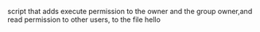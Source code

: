 script that adds execute permission to the owner and the group owner,and read permission to other users, to the file hello

